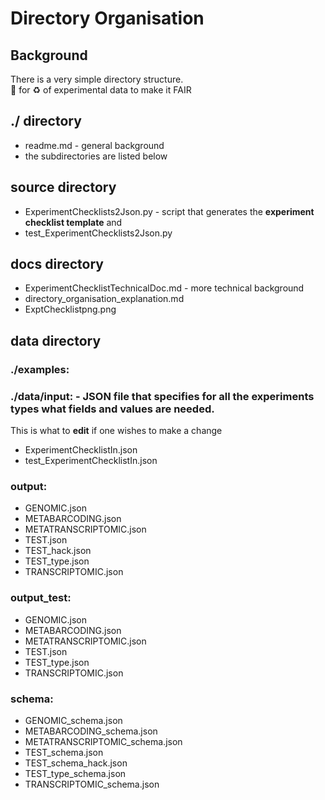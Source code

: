 # Directory Organisation 

## Background
There is a very simple directory structure.  
:minidisc: for :recycle: of experimental data to make it FAIR

## ./ directory
* readme.md - general background
* the subdirectories are listed below

## source directory
* ExperimentChecklists2Json.py - script that generates the **experiment checklist template** and 
* test_ExperimentChecklists2Json.py

## docs directory
* ExperimentChecklistTechnicalDoc.md - more technical background
* directory_organisation_explanation.md
* ExptChecklistpng.png


## data directory
### ./examples:

### ./data/input: - JSON file that specifies for all the experiments types what fields and values are needed.
This is what to **edit** if one wishes to make a change
* ExperimentChecklistIn.json
* test_ExperimentChecklistIn.json


### output:   
* GENOMIC.json
* METABARCODING.json
* METATRANSCRIPTOMIC.json
* TEST.json
* TEST_hack.json
* TEST_type.json
* TRANSCRIPTOMIC.json

### output_test:
* GENOMIC.json
* METABARCODING.json
* METATRANSCRIPTOMIC.json
* TEST.json
* TEST_type.json
* TRANSCRIPTOMIC.json

### schema:
* GENOMIC_schema.json
* METABARCODING_schema.json
* METATRANSCRIPTOMIC_schema.json
* TEST_schema.json
* TEST_schema_hack.json
* TEST_type_schema.json
* TRANSCRIPTOMIC_schema.json
